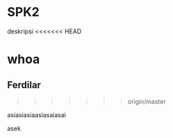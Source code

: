 # SPK2
deskripsi
<<<<<<< HEAD

whoa
=======
## Ferdilar
>>>>>>> origin/master


asiasiasiaasiasaiasai

asek

